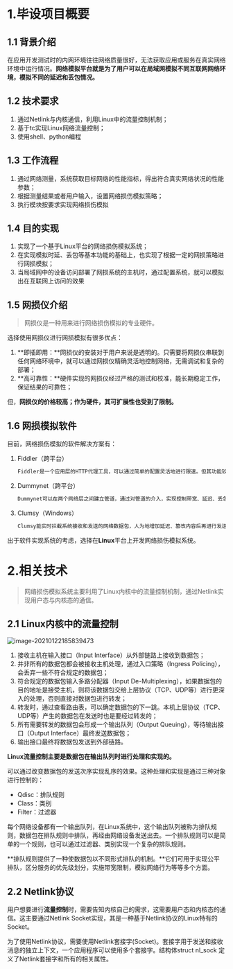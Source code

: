 # 1.毕设项目概要

## 1.1 背景介绍

​		在应用开发测试时的内网环境往往网络质量很好，无法获取应用或服务在真实网络环境中运行情况。**网络模拟平台就是为了用户可以在局域网模拟不同互联网网络环境，模拟不同的延迟和丢包情况。**

## 1.2 技术要求

1. 通过Netlink与内核通信，利用Linux中的流量控制机制；
2. 基于tc实现Linux网络流量控制；
3. 使用shell、python编程

## 1.3 工作流程

1. 通过网络测量，系统获取目标网络的性能指标，得出符合真实网络状况的性能参数；
2. 根据测量结果或者用户输入，设置网络损伤模拟策略；
3. 执行模块按要求实现网络损伤模拟

## 1.4 目的实现

1. 实现了一个基于Linux平台的网络损伤模拟系统；
2. 在实现模拟时延、丢包等基本功能的基础上，也实现了根据一定的网损策略进行网损模拟；
3. 当局域网中的设备访问部署了网损系统的主机时，通过配置系统，就可以模拟出在互联网上访问的效果

## 1.5 网损仪介绍

> 网损仪是一种用来进行网络损伤模拟的专业硬件。

选择使用网损仪进行网损模拟有很多优点：

1. **即插即用：**网损仪的安装对于用户来说是透明的。只需要将网损仪串联到任何网络环境中，就可以通过网损仪精确灵活地控制网络，无需调试和复杂的部署；
2. **高可靠性：**硬件实现的网损仪经过严格的测试和校准，能长期稳定工作，保证结果的可靠性；

但，**网损仪的价格较高；作为硬件，其可扩展性也受到了限制。**

## 1.6 网损模拟软件

目前，网络损伤模拟的软件解决方案有：

1. Fiddler（跨平台）

   ```bash
   Fiddler是一个应用层的HTTP代理工具，可以通过简单的配置灵活地进行限速。但其功能较为单一，只能进行限速。对于除HTTP以外的其他协议也不支持。无法对更底层地重传、丢包进行模拟。
   ```

2. Dummynet（跨平台）

   ```bash
   Dummynet可以在两个网络层之间建立管道，通过对管道的介入，实现控制带宽、延迟、丢包率等操作，功能比较齐全，但缺点是安装、配置较为复杂，命令行的使用方式也显得十分不友好。
   ```

3. Clumsy（Windows）

   ```bash
   Clumsy能实时拦截系统接收和发送的网络数据包，人为地增加延迟、篡改内容后再进行发送，或直接丢弃，从而实现了在系统层面进行网络损伤模拟。Clumsy为用户提供了一个友好的界面，使用上比较方便，安装和配置也不复杂。但其利用的是WinDivert库，只能在Windows平台上进行使用。
   ```

​        出于软件实现系统的考虑，选择在**Linux**平台上开发网络损伤模拟系统。

# 2.相关技术

> 网络损伤模拟系统主要利用了Linux内核中的流量控制机制，通过Netlink实现用户态与内核态的通信。

## 2.1 Linux内核中的流量控制

![image-20210122185839473](C:\Users\clcheng\AppData\Roaming\Typora\typora-user-images\image-20210122185839473.png)

1. 接收主机在输入接口（Input Interface）从外部链路上接收到数据包；
2. 并非所有的数据包都会被接收主机处理，通过入口策略（Ingress Policing），会丢弃一些不符合规定的数据包；
3. 符合规定的数据包输入多路分配器（Input De-Multiplexing），如果数据包的目的地址是接受主机，则将该数据包交给上层协议（TCP、UDP等）进行更深入的处理，否则直接对数据包进行转发；
4. 转发时，通过查看路由表，可以确定数据包的下一跳。本机上层协议（TCP、UDP等）产生的数据包在发送时也是要经过转发的；
5. 所有需要转发的数据包会形成一个输出队列（Output Queuing），等待输出接口（Output Interface）最终发送数据包；
6. 输出接口最终将数据包发送到外部链路。

**Linux流量控制主要是数据包在输出队列时进行处理和实现的。**

​		可以通过改变数据包的发送次序实现乱序的效果。这种处理和实现是通过三种对象进行控制的：

- Qdisc：排队规则
- Class：类别
- Filter：过滤器

​        每个网络设备都有一个输出队列，在Linux系统中，这个输出队列被称为排队规则，数据包在排队规则中排队，再经由网络设备发送出去。一个排队规则可以是简单的一个规则，也可以通过过滤器、类别实现一个复杂的排队规则。

​        **排队规则提供了一种使数据包以不同形式排队的机制。**它们可用于实现公平排队，区分服务的优先级划分，实施带宽限制，模拟网络行为等等多个方面。

## 2.2 Netlink协议

​        用户想要进行**流量控制**时，需要告知内核自己的需求，这需要用户态和内核态的通信。这主要通过Netlink Socket实现，其是一种基于Netlink协议的Linux特有的Socket。

​		为了使用Netlink协议，需要使用Netlink套接字(Socket)。套接字用于发送和接收消息的独立上下文，一个应用程序可以使用多个套接字。结构体struct nl_sock 定义了Netlink套接字和所有的相关属性。





